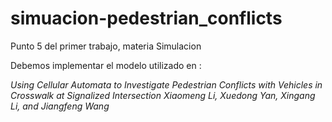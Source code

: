 # simuacion-pedestrian_conflicts
Punto 5 del primer trabajo, materia Simulacion

Debemos implementar el modelo utilizado en : 

*Using Cellular Automata to Investigate
Pedestrian Conflicts with Vehicles in Crosswalk at
Signalized Intersection
Xiaomeng Li, Xuedong Yan, Xingang Li, and Jiangfeng Wang*
